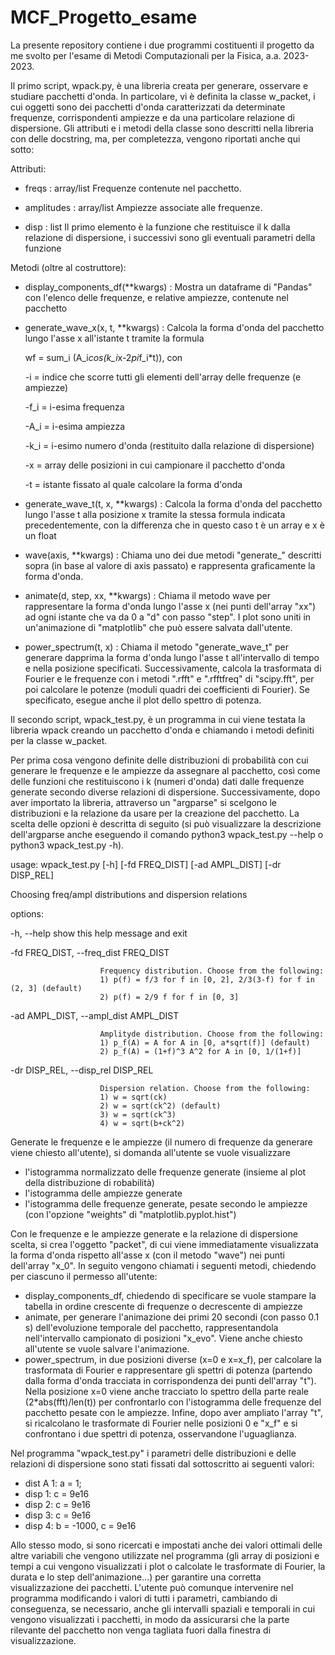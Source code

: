 # MCF_Progetto_esame
La presente repository contiene i due programmi costituenti il progetto da me svolto per l'esame di Metodi Computazionali per la Fisica, a.a. 2023-2023.

Il primo script, wpack.py, è una libreria creata per generare, osservare e studiare pacchetti d'onda. In particolare, vi è definita la classe w_packet, i cui oggetti sono dei pacchetti d'onda caratterizzati da determinate frequenze, corrispondenti ampiezze e da una particolare relazione di dispersione. 
Gli attributi e i metodi della classe sono descritti nella libreria con delle docstring, ma, per completezza, vengono riportati anche qui sotto:

Attributi:

- freqs : array/list
        Frequenze contenute nel pacchetto.
  
- amplitudes : array/list
        Ampiezze associate alle frequenze.
  
- disp : list
        Il primo elemento è la funzione che restituisce il k dalla relazione di dispersione, i successivi sono gli eventuali parametri della funzione

Metodi (oltre al costruttore):

- display_components_df(**kwargs) :
        Mostra un dataframe di "Pandas" con l'elenco delle frequenze, e relative ampiezze, contenute nel pacchetto	
	
- generate_wave_x(x, t, **kwargs) :
        Calcola la forma d'onda del pacchetto lungo l'asse x all'istante t tramite la formula

	
  	wf = sum_i (A_i*cos(k_i*x-2*pi*f_i*t)), con
 
	-i = indice che scorre tutti gli elementi dell'array delle frequenze (e ampiezze)
  
	-f_i = i-esima frequenza
  
	-A_i = i-esima ampiezza
  
	-k_i = i-esimo numero d'onda (restituito dalla relazione di dispersione)
  
	-x = array delle posizioni in cui campionare il pacchetto d'onda
  
	-t = istante fissato al quale calcolare la forma d'onda

 
- generate_wave_t(t, x, **kwargs) :
        Calcola la forma d'onda del pacchetto lungo l'asse t alla posizione x tramite la stessa formula indicata precedentemente, con la differenza che in questo caso t è un array e x è un float
	
- wave(axis, **kwargs) :
	Chiama uno dei due metodi "generate_" descritti sopra (in base al valore di axis passato) e rappresenta graficamente la forma d'onda.  

- animate(d, step, xx, **kwargs) :
        Chiama il metodo wave per rappresentare la forma d'onda lungo l'asse x (nei punti dell'array "xx") ad ogni istante che va da 0 a "d" con passo "step". I plot sono uniti in un'animazione di "matplotlib" che può essere salvata dall'utente.

- power_spectrum(t, x) :
        Chiama il metodo "generate_wave_t" per generare dapprima la forma d'onda lungo l'asse t all'intervallo di tempo e nella posizione specificati. Successivamente, calcola la trasformata di Fourier e le frequenze con i metodi ".rfft" e ".rfftfreq" di "scipy.fft", per poi calcolare le potenze (moduli quadri dei coefficienti di Fourier). Se specificato, esegue anche il plot dello spettro di potenza.


Il secondo script, wpack_test.py, è un programma in cui viene testata la libreria wpack creando un pacchetto d'onda e chiamando i metodi definiti per la classe w_packet.

Per prima cosa vengono definite delle distribuzioni di probabilità con cui generare le frequenze e le ampiezze da assegnare al pacchetto, così come delle funzioni che restituiscono i k (numeri d'onda) dati dalle frequenze generate secondo diverse relazioni di dispersione. Successivamente, dopo aver importato la libreria, attraverso un "argparse" si scelgono le distribuzioni e la relazione da usare per la creazione del pacchetto. La scelta delle opzioni è descritta di seguito (si può visualizzare la descrizione dell'argparse anche eseguendo il comando python3 wpack_test.py --help o python3 wpack_test.py -h).

usage: wpack_test.py [-h] [-fd FREQ_DIST] [-ad AMPL_DIST] [-dr DISP_REL]

Choosing freq/ampl distributions and dispersion relations

options:

  -h, --help            show this help message and exit
  
  -fd FREQ_DIST, --freq_dist FREQ_DIST
  
                        Frequency distribution. Choose from the following:
                        1) p(f) = f/3 for f in [0, 2], 2/3(3-f) for f in (2, 3] (default)
                        2) p(f) = 2/9 f for f in [0, 3]
			
  -ad AMPL_DIST, --ampl_dist AMPL_DIST
  
                        Amplityde distribution. Choose from the following:
                        1) p_f(A) = A for A in [0, a*sqrt(f)] (default)
                        2) p_f(A) = (1+f)^3 A^2 for A in [0, 1/(1+f)]
			
  -dr DISP_REL, --disp_rel DISP_REL
  
                        Dispersion relation. Choose from the following:
                        1) w = sqrt(ck)
                        2) w = sqrt(ck^2) (default)
                        3) w = sqrt(ck^3)
                        4) w = sqrt(b+ck^2)

Generate le frequenze e le ampiezze (il numero di frequenze da generare viene chiesto all'utente), si domanda all'utente se vuole visualizzare

- l'istogramma normalizzato delle frequenze generate (insieme al plot della distribuzione di robabilità)
- l'istogramma delle ampiezze generate
- l'istogramma delle frequenze generate, pesate secondo le ampiezze (con l'opzione "weights" di "matplotlib.pyplot.hist")

Con le frequenze e le ampiezze generate e la relazione di dispersione scelta, si crea l'oggetto "packet", di cui viene immediatamente visualizzata la forma d'onda rispetto all'asse x (con il metodo "wave") nei punti dell'array "x_0". In seguito vengono chiamati i seguenti metodi, chiedendo per ciascuno il permesso all'utente:

- display_components_df, chiedendo di specificare se vuole stampare la tabella in ordine crescente di frequenze o decrescente di ampiezze
- animate, per generare l'animazione dei primi 20 secondi (con passo 0.1 s) dell'evoluzione temporale del pacchetto, rappresentandola nell'intervallo campionato di posizioni "x_evo". Viene anche chiesto all'utente se vuole salvare l'animazione.
- power_spectrum, in due posizioni diverse (x=0 e x=x_f), per calcolare la trasformata di Fourier e rappresentare gli spettri di potenza (partendo dalla forma d'onda tracciata in corrispondenza dei punti dell'array "t"). Nella posizione x=0 viene anche tracciato lo spettro della parte reale (2*abs(fft)/len(t)) per confrontarlo con l'istogramma delle frequenze del pacchetto pesate con le ampiezze. Infine, dopo aver ampliato l'array "t", si ricalcolano le trasformate di Fourier nelle posizioni 0 e "x_f" e si confrontano i due spettri di potenza, osservandone l'uguaglianza.


Nel programma "wpack_test.py" i parametri delle distribuzioni e delle relazioni di dispersione sono stati fissati dal sottoscritto ai seguenti valori:
- dist A 1: a = 1;
- disp 1: c = 9e16
- disp 2: c = 9e16
- disp 3: c = 9e16
- disp 4: b = -1000, c = 9e16

Allo stesso modo, si sono ricercati e impostati anche dei valori ottimali delle altre variabili che vengono utilizzate nel programma (gli array di posizioni e tempi a cui vengono visualizzati i plot o calcolate le trasformate di Fourier, la durata e lo step dell'animazione...) per garantire una corretta visualizzazione dei pacchetti. L'utente può comunque intervenire nel programma  modificando i valori di tutti i parametri, cambiando di conseguenza, se necessario, anche gli intervalli spaziali e temporali in cui vengono visualizzati i pacchetti, in modo da assicurarsi che la parte rilevante del pacchetto non venga tagliata fuori dalla finestra di visualizzazione.
